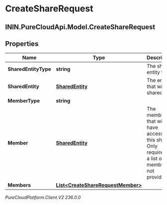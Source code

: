 # CreateShareRequest

## ININ.PureCloudApi.Model.CreateShareRequest

## Properties

|Name | Type | Description | Notes|
|------------ | ------------- | ------------- | -------------|
| **SharedEntityType** | **string** | The share entity type | |
| **SharedEntity** | [**SharedEntity**](SharedEntity) | The entity that will be shared | |
| **MemberType** | **string** |  | [optional] |
| **Member** | [**SharedEntity**](SharedEntity) | The member that will have access to this share. Only required if a list of members is not provided. | [optional] |
| **Members** | [**List&lt;CreateShareRequestMember&gt;**](CreateShareRequestMember) |  | [optional] |



_PureCloudPlatform.Client.V2 236.0.0_
